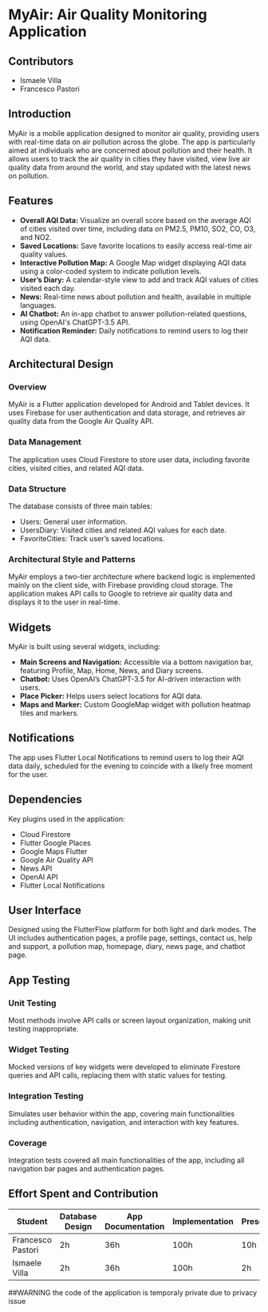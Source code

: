 # MyAir: Air Quality Monitoring Application

## Contributors
- Ismaele Villa 
- Francesco Pastori

## Introduction
MyAir is a mobile application designed to monitor air quality, providing users with real-time data on air pollution across the globe. The app is particularly aimed at individuals who are concerned about pollution and their health. It allows users to track the air quality in cities they have visited, view live air quality data from around the world, and stay updated with the latest news on pollution.

## Features
- **Overall AQI Data:** Visualize an overall score based on the average AQI of cities visited over time, including data on PM2.5, PM10, SO2, CO, O3, and NO2.
- **Saved Locations:** Save favorite locations to easily access real-time air quality values.
- **Interactive Pollution Map:** A Google Map widget displaying AQI data using a color-coded system to indicate pollution levels.
- **User’s Diary:** A calendar-style view to add and track AQI values of cities visited each day.
- **News:** Real-time news about pollution and health, available in multiple languages.
- **AI Chatbot:** An in-app chatbot to answer pollution-related questions, using OpenAI's ChatGPT-3.5 API.
- **Notification Reminder:** Daily notifications to remind users to log their AQI data.

## Architectural Design
### Overview
MyAir is a Flutter application developed for Android and Tablet devices. It uses Firebase for user authentication and data storage, and retrieves air quality data from the Google Air Quality API.

### Data Management
The application uses Cloud Firestore to store user data, including favorite cities, visited cities, and related AQI data.

### Data Structure
The database consists of three main tables:
- Users: General user information.
- UsersDiary: Visited cities and related AQI values for each date.
- FavoriteCities: Track user’s saved locations.

### Architectural Style and Patterns
MyAir employs a two-tier architecture where backend logic is implemented mainly on the client side, with Firebase providing cloud storage. The application makes API calls to Google to retrieve air quality data and displays it to the user in real-time.

## Widgets
MyAir is built using several widgets, including:
- **Main Screens and Navigation:** Accessible via a bottom navigation bar, featuring Profile, Map, Home, News, and Diary screens.
- **Chatbot:** Uses OpenAI’s ChatGPT-3.5 for AI-driven interaction with users.
- **Place Picker:** Helps users select locations for AQI data.
- **Maps and Marker:** Custom GoogleMap widget with pollution heatmap tiles and markers.

## Notifications
The app uses Flutter Local Notifications to remind users to log their AQI data daily, scheduled for the evening to coincide with a likely free moment for the user.

## Dependencies
Key plugins used in the application:
- Cloud Firestore
- Flutter Google Places
- Google Maps Flutter
- Google Air Quality API
- News API
- OpenAI API
- Flutter Local Notifications

## User Interface
Designed using the FlutterFlow platform for both light and dark modes. The UI includes authentication pages, a profile page, settings, contact us, help and support, a pollution map, homepage, diary, news page, and chatbot page.


## App Testing
### Unit Testing
Most methods involve API calls or screen layout organization, making unit testing inappropriate.

### Widget Testing
Mocked versions of key widgets were developed to eliminate Firestore queries and API calls, replacing them with static values for testing.

### Integration Testing
Simulates user behavior within the app, covering main functionalities including authentication, navigation, and interaction with key features.

### Coverage
Integration tests covered all main functionalities of the app, including all navigation bar pages and authentication pages.

## Effort Spent and Contribution
| Student          | Database Design | App Documentation | Implementation | Presentation |
|------------------|-----------------|-------------------|----------------|--------------|
| Francesco Pastori| 2h              | 36h               | 100h           | 10h          |
| Ismaele Villa    | 2h              | 36h               | 100h           | 2h           |


##WARNING
the code of the application is temporaly private due to privacy issue 


